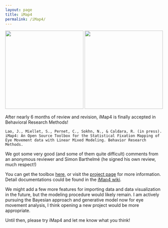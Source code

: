 ```yaml
---
layout: page
title: iMap4
permalink: /iMap4/
---
```


<img src="https://raw.githubusercontent.com/iBMLab/iMap4/master/GUI/IMAP.png" width="250" height="250" />   <img src="https://raw.githubusercontent.com/iBMLab/iMap4/master/GUI/logo_imap.png" width="250" height="250" />

After nearly 6 months of review and revision, iMap4 is finally accepted in Behavioral Research Methods!  

```
Lao, J., Miellet, S., Pernet, C., Sokhn, N., & Caldara, R. (in press). iMap4: An Open Source Toolbox for the Statistical Fixation Mapping of Eye Movement data with Linear Mixed Modeling. Behavior Research Methods.
```

We got some very good (and some of them quite difficult) comments from an anonymous reviewer and Simon Barthelmé (he signed his own review, much respect!)

You can get the toolbox [here](http://ibmlab.github.io/iMap4/), or visit the [project page](https://github.com/iBMLab/iMap4) for more information. Detail documentations could be found in the [iMap4 wiki](https://github.com/iBMLab/iMap4/wiki).

We might add a few more features for importing data and data visualization in the future, but the modeling procedure would likely remain. I am actively pursuing the Bayesian approach and generative model now for eye movement analysis, I think opening a new project would be more appropriate.

Until then, please try iMap4 and let me know what you think!

